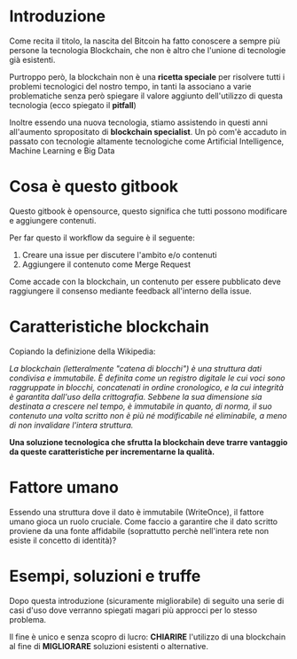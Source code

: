 # Introduzione

Come recita il titolo, la nascita del Bitcoin ha fatto conoscere a sempre più persone la tecnologia Blockchain, che non è altro che l'unione di tecnologie già esistenti.

Purtroppo però, la blockchain non è una **ricetta speciale** per risolvere tutti i problemi tecnologici del nostro tempo, in tanti la associano a varie problematiche senza però spiegare il valore aggiunto dell'utilizzo di questa tecnologia (ecco spiegato il **pitfall**)

Inoltre essendo una nuova tecnologia, stiamo assistendo in questi anni all'aumento spropositato di **blockchain specialist**. Un pò com'è accaduto in passato con tecnologie altamente tecnologiche come Artificial Intelligence, Machine Learning e Big Data

# Cosa è questo gitbook

Questo gitbook è opensource, questo significa che tutti possono modificare e aggiungere contenuti.

Per far questo il workflow da seguire è il seguente:
1. Creare una issue per discutere l'ambito e/o contenuti
2. Aggiungere il contenuto come Merge Request

Come accade con la blockchain, un contenuto per essere pubblicato deve raggiungere il consenso mediante feedback all'interno della issue.

# Caratteristiche blockchain

Copiando la definizione della Wikipedia:

*La blockchain (letteralmente "catena di blocchi") è una struttura dati condivisa e immutabile. È definita come un registro digitale le cui voci sono raggruppate in blocchi, concatenati in ordine cronologico, e la cui integrità è garantita dall'uso della crittografia. Sebbene la sua dimensione sia destinata a crescere nel tempo, è immutabile in quanto, di norma, il suo contenuto una volta scritto non è più né modificabile né eliminabile, a meno di non invalidare l'intera struttura.*

__Una soluzione tecnologica che sfrutta la blockchain deve trarre vantaggio da queste caratteristiche per incrementarne la qualità.__

# Fattore umano

Essendo una struttura dove il dato è immutabile (WriteOnce), il fattore umano gioca un ruolo cruciale. Come faccio a garantire che il dato scritto proviene da una fonte affidabile (soprattutto perchè nell'intera rete non esiste il concetto di identità)?

# Esempi, soluzioni e truffe

Dopo questa introduzione (sicuramente migliorabile) di seguito una serie di casi d'uso dove verranno spiegati magari più approcci per lo stesso problema.

Il fine è unico e senza scopro di lucro: **CHIARIRE** l'utilizzo di una blockchain al fine di **MIGLIORARE** soluzioni esistenti o alternative.
